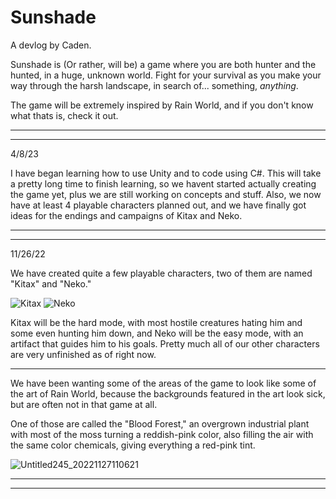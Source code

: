 # Sunshade
A devlog by Caden.


Sunshade is (Or rather, will be) a game where you are both hunter and the hunted, in a huge, unknown world. Fight for your survival
as you make your way through the harsh landscape, in search of... something, *anything*.

The game will be extremely inspired by Rain World, and if you don't know what thats is, check it out.

---
---

4/8/23

I have began learning how to use Unity and to code using C#. This will take a pretty long time to finish learning, so we havent started actually creating the game yet, plus we are still working on concepts and stuff. Also, we now have at least 4 playable characters planned out, and we have finally got ideas for the endings and campaigns of Kitax and Neko.

---
---

11/26/22

We have created quite a few playable characters, two of them are named "Kitax" and "Neko."

![Kitax](https://user-images.githubusercontent.com/109200091/204119355-11a4cbba-c665-43d0-9631-0bd5726ad2ac.png)
![Neko](https://user-images.githubusercontent.com/109200091/204119365-06fc67cb-fcb5-44b8-b53b-06871e0a2974.png)

Kitax will be the hard mode, with most hostile creatures hating him and some even hunting him down, and Neko will be the easy mode, with an artifact that guides him to his goals. Pretty much all of our other characters are very unfinished as of right now.

-----

We have been wanting some of the areas of the game to look like some of the art of Rain World, because the backgrounds featured in the art look sick, but are often not in that game at all.

One of those are called the "Blood Forest," an overgrown industrial plant with most of the moss turning a reddish-pink color, also filling the air with the same color chemicals, giving everything a red-pink tint.

![Untitled245_20221127110621](https://user-images.githubusercontent.com/109200091/204155202-3401dae7-5cf0-4a98-8968-17da52ce9ba0.jpg)

---
---
